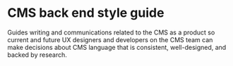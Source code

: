 # CMS back end style guide

Guides writing and communications related to the CMS as a product so current and future UX designers and developers on the CMS team can make decisions about CMS language that is consistent, well-designed, and backed by research. 
